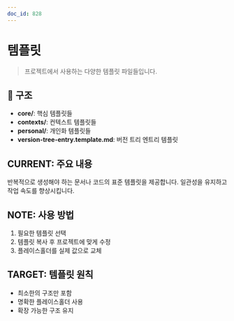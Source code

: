 ```yaml
---
doc_id: 828
---
```


# 템플릿

> 프로젝트에서 사용하는 다양한 템플릿 파일들입니다.

## 📁 구조

- **core/**: 핵심 템플릿들
- **contexts/**: 컨텍스트 템플릿들
- **personal/**: 개인화 템플릿들
- **version-tree-entry.template.md**: 버전 트리 엔트리 템플릿

## CURRENT: 주요 내용

반복적으로 생성해야 하는 문서나 코드의 표준 템플릿을 제공합니다. 일관성을 유지하고 작업 속도를 향상시킵니다.

## NOTE: 사용 방법

1. 필요한 템플릿 선택
2. 템플릿 복사 후 프로젝트에 맞게 수정
3. 플레이스홀더를 실제 값으로 교체

## TARGET: 템플릿 원칙

- 최소한의 구조만 포함
- 명확한 플레이스홀더 사용
- 확장 가능한 구조 유지
